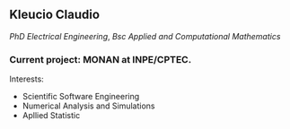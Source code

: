 ## Kleucio Claudio  
_PhD Electrical Engineering_, _Bsc Applied and Computational Mathematics_

### Current project: **MONAN** at INPE/CPTEC.

Interests:
* Scientific Software Engineering
* Numerical Analysis and Simulations
* Apllied Statistic


<!--
**klclaudio/klclaudio** is a ✨ _special_ ✨ repository because its `README.md` (this file) appears on your GitHub profile.

Here are some ideas to get you started:

- 🔭 I’m currently working on ...
- 🌱 I’m currently learning ...
- 👯 I’m looking to collaborate on ...
- 🤔 I’m looking for help with ...
- 💬 Ask me about ...
- 📫 How to reach me: ...
- 😄 Pronouns: ...
- ⚡ Fun fact: ...
- 👋 :...

-->
